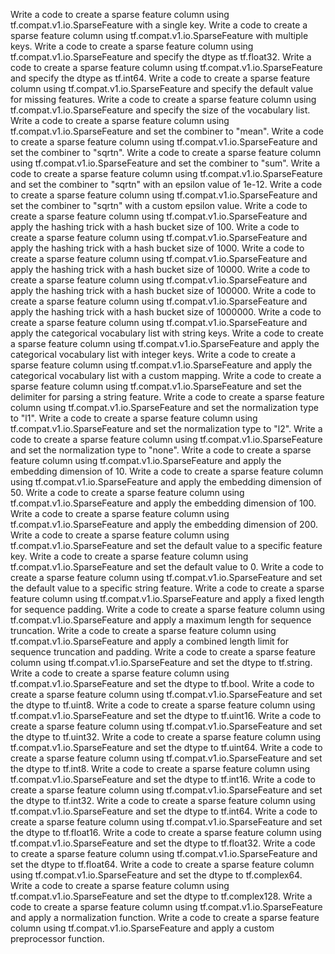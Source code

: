 Write a code to create a sparse feature column using tf.compat.v1.io.SparseFeature with a single key.
Write a code to create a sparse feature column using tf.compat.v1.io.SparseFeature with multiple keys.
Write a code to create a sparse feature column using tf.compat.v1.io.SparseFeature and specify the dtype as tf.float32.
Write a code to create a sparse feature column using tf.compat.v1.io.SparseFeature and specify the dtype as tf.int64.
Write a code to create a sparse feature column using tf.compat.v1.io.SparseFeature and specify the default value for missing features.
Write a code to create a sparse feature column using tf.compat.v1.io.SparseFeature and specify the size of the vocabulary list.
Write a code to create a sparse feature column using tf.compat.v1.io.SparseFeature and set the combiner to "mean".
Write a code to create a sparse feature column using tf.compat.v1.io.SparseFeature and set the combiner to "sqrtn".
Write a code to create a sparse feature column using tf.compat.v1.io.SparseFeature and set the combiner to "sum".
Write a code to create a sparse feature column using tf.compat.v1.io.SparseFeature and set the combiner to "sqrtn" with an epsilon value of 1e-12.
Write a code to create a sparse feature column using tf.compat.v1.io.SparseFeature and set the combiner to "sqrtn" with a custom epsilon value.
Write a code to create a sparse feature column using tf.compat.v1.io.SparseFeature and apply the hashing trick with a hash bucket size of 100.
Write a code to create a sparse feature column using tf.compat.v1.io.SparseFeature and apply the hashing trick with a hash bucket size of 1000.
Write a code to create a sparse feature column using tf.compat.v1.io.SparseFeature and apply the hashing trick with a hash bucket size of 10000.
Write a code to create a sparse feature column using tf.compat.v1.io.SparseFeature and apply the hashing trick with a hash bucket size of 100000.
Write a code to create a sparse feature column using tf.compat.v1.io.SparseFeature and apply the hashing trick with a hash bucket size of 1000000.
Write a code to create a sparse feature column using tf.compat.v1.io.SparseFeature and apply the categorical vocabulary list with string keys.
Write a code to create a sparse feature column using tf.compat.v1.io.SparseFeature and apply the categorical vocabulary list with integer keys.
Write a code to create a sparse feature column using tf.compat.v1.io.SparseFeature and apply the categorical vocabulary list with a custom mapping.
Write a code to create a sparse feature column using tf.compat.v1.io.SparseFeature and set the delimiter for parsing a string feature.
Write a code to create a sparse feature column using tf.compat.v1.io.SparseFeature and set the normalization type to "l1".
Write a code to create a sparse feature column using tf.compat.v1.io.SparseFeature and set the normalization type to "l2".
Write a code to create a sparse feature column using tf.compat.v1.io.SparseFeature and set the normalization type to "none".
Write a code to create a sparse feature column using tf.compat.v1.io.SparseFeature and apply the embedding dimension of 10.
Write a code to create a sparse feature column using tf.compat.v1.io.SparseFeature and apply the embedding dimension of 50.
Write a code to create a sparse feature column using tf.compat.v1.io.SparseFeature and apply the embedding dimension of 100.
Write a code to create a sparse feature column using tf.compat.v1.io.SparseFeature and apply the embedding dimension of 200.
Write a code to create a sparse feature column using tf.compat.v1.io.SparseFeature and set the default value to a specific feature key.
Write a code to create a sparse feature column using tf.compat.v1.io.SparseFeature and set the default value to 0.
Write a code to create a sparse feature column using tf.compat.v1.io.SparseFeature and set the default value to a specific string feature.
Write a code to create a sparse feature column using tf.compat.v1.io.SparseFeature and apply a fixed length for sequence padding.
Write a code to create a sparse feature column using tf.compat.v1.io.SparseFeature and apply a maximum length for sequence truncation.
Write a code to create a sparse feature column using tf.compat.v1.io.SparseFeature and apply a combined length limit for sequence truncation and padding.
Write a code to create a sparse feature column using tf.compat.v1.io.SparseFeature and set the dtype to tf.string.
Write a code to create a sparse feature column using tf.compat.v1.io.SparseFeature and set the dtype to tf.bool.
Write a code to create a sparse feature column using tf.compat.v1.io.SparseFeature and set the dtype to tf.uint8.
Write a code to create a sparse feature column using tf.compat.v1.io.SparseFeature and set the dtype to tf.uint16.
Write a code to create a sparse feature column using tf.compat.v1.io.SparseFeature and set the dtype to tf.uint32.
Write a code to create a sparse feature column using tf.compat.v1.io.SparseFeature and set the dtype to tf.uint64.
Write a code to create a sparse feature column using tf.compat.v1.io.SparseFeature and set the dtype to tf.int8.
Write a code to create a sparse feature column using tf.compat.v1.io.SparseFeature and set the dtype to tf.int16.
Write a code to create a sparse feature column using tf.compat.v1.io.SparseFeature and set the dtype to tf.int32.
Write a code to create a sparse feature column using tf.compat.v1.io.SparseFeature and set the dtype to tf.int64.
Write a code to create a sparse feature column using tf.compat.v1.io.SparseFeature and set the dtype to tf.float16.
Write a code to create a sparse feature column using tf.compat.v1.io.SparseFeature and set the dtype to tf.float32.
Write a code to create a sparse feature column using tf.compat.v1.io.SparseFeature and set the dtype to tf.float64.
Write a code to create a sparse feature column using tf.compat.v1.io.SparseFeature and set the dtype to tf.complex64.
Write a code to create a sparse feature column using tf.compat.v1.io.SparseFeature and set the dtype to tf.complex128.
Write a code to create a sparse feature column using tf.compat.v1.io.SparseFeature and apply a normalization function.
Write a code to create a sparse feature column using tf.compat.v1.io.SparseFeature and apply a custom preprocessor function.